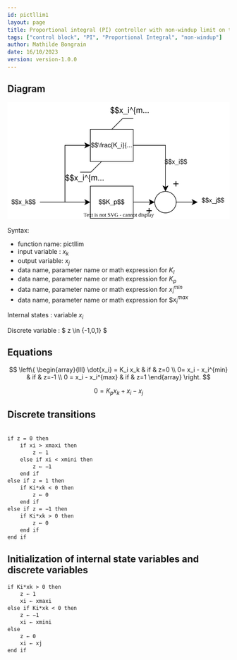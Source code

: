 ```yaml
---
id: pictllim1
layout: page
title: Proportional integral (PI) controller with non-windup limit on the integral term
tags: ["control block", "PI", "Proportional Integral", "non-windup"]
author: Mathilde Bongrain
date: 16/10/2023
version: version-1.0.0
---
```


## Diagram

![pictlim diagram](limitedProportionalIntegralController.svg)

Syntax:  

- function name: pictllim
- input variable : $x_k$
- output variable: $x_j$
- data name, parameter name or math expression for $K_I$
- data name, parameter name or math expression for $K_p$
- data name, parameter name or math expression for $x_i^{min}$
- data name, parameter name or math expression for $$x_i^{max}$

Internal states : variable $x_i$

Discrete variable :  $ z \in \{-1,0,1\} $

## Equations

$$
 \left\{
    \begin{array}{lll}
         \dot{x_i} = K_i x_k & if & z=0 \\
        0= x_i - x_i^{min} & if & z=-1 \\
        0 = x_i - x_i^{max} & if & z=1
    \end{array}
\right.
$$

$$ 0 = K_p x_k + x_i - x_j $$

## Discrete transitions

```

if z = 0 then
    if xi > xmaxi then
        z ← 1
    else if xi < xmini then
        z ← −1
    end if
else if z = 1 then
    if Ki*xk < 0 then
        z ← 0
    end if
else if z = −1 then
    if Ki*xk > 0 then
        z ← 0
    end if
end if
```

## Initialization of internal state variables and discrete variables

```
if Ki*xk > 0 then
    z ← 1
    xi ← xmaxi
else if Ki*xk < 0 then
    z ← −1
    xi ← xmini
else
    z ← 0
    xi ← xj
end if
```